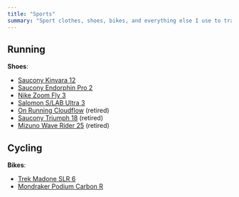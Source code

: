 ```yaml
---
title: "Sports"
summary: "Sport clothes, shoes, bikes, and everything else I use to train and race."
---
```


## Running

**Shoes**:

- [Saucony Kinvara 12](https://www.saucony.com/en/kinvara-12/48024M.html)
- [Saucony Endorphin Pro 2](https://www.saucony.com/en/endorphin-pro-2/50611M.html)
- [Nike Zoom Fly 3](https://www.nike.com/running/zoom-fly)
- [Salomon S/LAB Ultra 3](https://www.salomon.com/en-gb/shop-emea/product/s-lab-ultra-3.html)
- [On Running Cloudflow](https://www.on-running.com/en-us/products/cloudflow) (retired)
- [Saucony Triumph 18](https://www.saucony.com/en/triumph-18/44577M.html) (retired)
- [Mizuno Wave Rider 25](https://emea.mizuno.com/eu/en/wave-rider-25/J1GC210301.html) (retired)

## Cycling

**Bikes**:

- [Trek Madone SLR 6](https://www.trekbikes.com/gb/en_GB/bikes/road-bikes/performance-road-bikes/madone/madone-slr/madone-slr-6-etap/p/35023/)
- [Mondraker Podium Carbon R](https://mondraker.com/kr/en/2022-podium-carbon-r)

